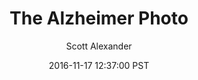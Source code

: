 ---
layout: podcast
title: "The Alzheimer Photo"
author: Scott Alexander
description: https://slatestarcodex.com/2016/11/17/the-alzheimer-photo/
date: 2016-11-17 12:37:00 PST
length: 1273159
duration: 318
guid: the-alzheimer-photo
---